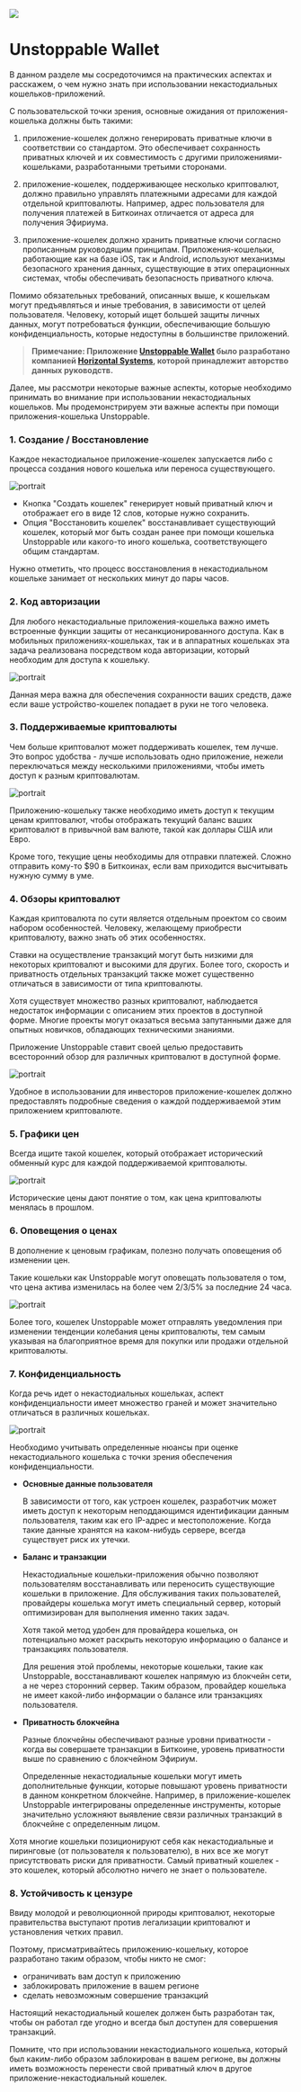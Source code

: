 ![](../images/05-main-l.png)

# Unstoppable Wallet

В данном разделе мы сосредоточимся на практических аспектах и расскажем, о чем нужно знать при использовании некастодиальных кошельков-приложений.

С пользовательской точки зрения, основные ожидания от приложения-кошелька должны быть такими:

1. приложение-кошелек должно генерировать приватные ключи в соответствии со стандартом. Это обеспечивает сохранность приватных ключей и их совместимость с другими приложениями-кошельками, разработанными третьими сторонами.

2. приложение-кошелек, поддерживающее несколько криптовалют, должно правильно управлять платежными адресами для каждой отдельной криптовалюты. Например, адрес пользователя для получения платежей в Биткоинах отличается от адреса для получения Эфириума.

3. приложение-кошелек должно хранить приватные ключи согласно прописанным руководящим принципам. Приложения-кошельки, работающие как на базе iOS, так и Android, используют механизмы безопасного хранения данных, существующие в этих операционных системах, чтобы обеспечивать безопасность приватного ключа.

Помимо обязательных требований, описанных выше, к кошелькам могут предъявляться и иные требования, в зависимости от целей пользователя.  Человеку, который ищет большей защиты личных данных, могут потребоваться функции, обеспечивающие большую конфиденциальность, которые недоступны в большинстве приложений.

> **Примечание: Приложение [Unstoppable Wallet](https://unstoppable.money) было разработано компанией [Horizontal Systems](https://horizontalsystems.io), которой принадлежит авторство данных руководств.**

Далее, мы рассмотри некоторые важные аспекты, которые необходимо принимать во внимание при использовании некастодиальных кошельков. Мы продемонстрируем эти важные аспекты при помощи приложения-кошелька Unstoppable.

### 1. Создание / Восстановление 

Каждое некастодиальное приложение-кошелек запускается либо с процесса создания нового кошелька или переноса существующего.

![portrait](../images/05-02-s.png)

- Кнопка "Создать кошелек" генерирует новый приватный ключ и отображает его в виде 12 слов, которые нужно сохранить.
- Опция "Восстановить кошелек" восстанавливает существующий кошелек, который мог быть создан ранее при помощи кошелька Unstoppable или какого-то иного кошелька, соответствующего общим стандартам.

Нужно отметить, что процесс восстановления в некастодиальном кошельке занимает от нескольких минут до пары часов.

### 2. Код авторизации

Для любого некастодиальные приложения-кошелька важно иметь встроенные функции защиты от несанкционированного доступа. Как в мобильных приложениях-кошельках, так и в аппаратных кошельках эта задача реализована посредством кода авторизации, который необходим для доступа к кошельку.

![portrait](../images/05-03-s.png)

Данная мера важна для обеспечения сохранности ваших средств, даже если ваше устройство-кошелек попадает в руки не того человека.

### 3. Поддерживаемые криптовалюты
       
Чем больше криптовалют может поддерживать кошелек, тем лучше. Это вопрос удобства - лучше использовать одно приложение, нежели переключаться между несколькими приложениями, чтобы иметь доступ к разным криптовалютам.

![portrait](../images/05-04-s.png)

Приложению-кошельку также необходимо иметь доступ к текущим ценам криптовалют, чтобы отображать текущий баланс ваших криптовалют в привычной вам валюте, такой как доллары США или Евро.

Кроме того, текущие цены необходимы для отправки платежей. Сложно отправить кому-то $90 в Биткоинах, если вам приходится высчитывать нужную сумму в уме.

### 4. Обзоры криптовалют

Каждая криптовалюта по сути является отдельным проектом со своим набором особенностей. Человеку, желающему приобрести криптовалюту, важно знать об этих особенностях. 

Ставки на осуществление транзакций могут быть низкими для некоторых криптовалют и высокими для других. Более того, скорость и приватность отдельных транзакций также может существенно отличаться в зависимости от типа криптовалюты.

Хотя существует множество разных криптовалют, наблюдается недостаток информации с описанием этих проектов в доступной форме. Многие проекты могут оказаться весьма запутанными даже для опытных новичков, обладающих техническими знаниями.

Приложение Unstoppable ставит своей целью предоставить всесторонний обзор для различных криптовалют в доступной форме.

![portrait](../images/05-05-s.png)

Удобное в использовании для инвесторов приложение-кошелек должно предоставлять подробные сведения о каждой поддерживаемой этим приложением криптовалюте.

### 5. Графики цен

Всегда ищите такой кошелек, который отображает исторический обменный курс для каждой поддерживаемой криптовалюты.

![portrait](../images/05-06-s.png)

Исторические цены дают понятие о том, как цена криптовалюты менялась в прошлом. 

### 6. Оповещения о ценах

В дополнение к ценовым графикам, полезно получать оповещения об изменении цен. 

Такие кошельки как Unstoppable могут оповещать пользователя о том, что цена актива изменилась на более чем 2/3/5% за последние 24 часа.

![portrait](../images/05-07-s.png)

Более того, кошелек Unstoppable может отправлять уведомления при изменении тенденции колебания цены криптовалюты, тем самым указывая на благоприятное время для покупки или продажи отдельной криптовалюты.

### 7. Конфиденциальность

Когда речь идет о некастодиальных кошельках, аспект конфиденциальности имеет множество граней и может значительно отличаться в различных кошельках.

![portrait](../images/05-08-s.png)

Необходимо учитывать определенные нюансы при оценке некастодиального кошелька с точки зрения обеспечения конфиденциальности.

- **Основные данные пользователя**
    
    В зависимости от того, как устроен кошелек, разработчик может иметь доступ к некоторым неподдающимся идентификации данным пользователя, таким как его IP-адрес и местоположение. Когда такие данные хранятся на каком-нибудь сервере, всегда существует риск их утечки.
    
- **Баланс и транзакции**

    Некастодиальные кошельки-приложения обычно позволяют пользователям восстанавливать или переносить существующие кошельки в приложение. Для обслуживания таких пользователей, провайдеры кошелька могут иметь специальный сервер, который оптимизирован для выполнения именно таких задач.
    
    Хотя такой метод удобен для провайдера кошелька, он потенциально может раскрыть некоторую информацию о балансе и транзакциях пользователя.
    
    Для решения этой проблемы, некоторые кошельки, такие как Unstoppable, восстанавливают кошелек напрямую из блокчейн сети, а не через сторонний сервер. Таким образом, провайдер кошелька не имеет какой-либо информации о балансе или транзакциях пользователя.
    
- **Приватность блокчейна**

    Разные блокчейны обеспечивают разные уровни приватности - когда вы совершаете транзакции в Биткоине, уровень приватности выше по сравнению с блокчейном Эфириум.
    
    Определенные некастодиальные кошельки могут иметь дополнительные функции, которые повышают уровень приватности в данном конкретном блокчейне. Например, в приложение-кошелек Unstoppable интегрированы определенные инструменты, которые значительно усложняют выявление связи различных транзакций в блокчейне с определенным лицом.
    
Хотя многие кошельки позиционируют себя как некастодиальные и пиринговые (от пользователя к пользователю), в них все же могут присутствовать риски для приватности.  Самый приватный кошелек - это кошелек, который абсолютно ничего не знает о пользователе.

### 8. Устойчивость к цензуре

Ввиду молодой и революционной природы криптовалют, некоторые правительства выступают против легализации криптовалют и установления четких правил.

Поэтому, присматривайтесь приложению-кошельку, которое разработано таким образом, чтобы никто не смог:

- ограничивать вам доступ к приложению
- заблокировать приложение в вашем регионе
- сделать невозможным совершение транзакций

Настоящий некастодиальный кошелек должен быть разработан так, чтобы он работал где угодно и всегда был доступен для совершения транзакций.

Помните, что при использовании некастодиального кошелька, который был каким-либо образом заблокирован в вашем регионе, вы должны иметь возможность перенести свой приватный ключ в другое приложение-некастодиальный кошелек.
